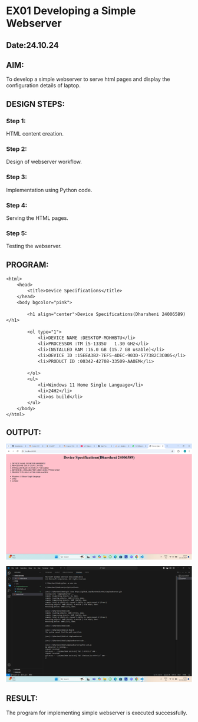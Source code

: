 # EX01 Developing a Simple Webserver
## Date:24.10.24

## AIM:
To develop a simple webserver to serve html pages and display the configuration details of laptop.

## DESIGN STEPS:
### Step 1: 
HTML content creation.

### Step 2:
Design of webserver workflow.

### Step 3:
Implementation using Python code.

### Step 4:
Serving the HTML pages.

### Step 5:
Testing the webserver.

## PROGRAM:
```
<html>
	<head>
        <title>Device Specifications</title>
    </head>
    <body bgcolor="pink">

        <h1 align="center">Device Specifications(Dharsheni 24006589)</h1>
       
        <ol type="1">
            <li>DEVICE NAME :DESKTOP-MOHHBTU</li>
            <li>PROCESSOR :TM i5-1335U   1.30 GHz</li>
            <li>INSTALLED RAM :16.0 GB (15.7 GB usable)</li>
            <li>DEVICE ID :15EEA3B2-7EF5-4DEC-903D-577382C3C005</li>
            <li>PRODUCT ID :00342-42708-33509-AAOEM</li>

        </ol>
        <ul>
            <li>Windows 11 Home Single Language</li>
            <li>24H2</li>
            <li>os build</li>
        </ul>
    </body>
</html>
```

## OUTPUT:
![alt text](<Screenshot 2024-11-11 143750.png>)

![alt text](<Screenshot 2024-11-11 144210.png>)


## RESULT:
The program for implementing simple webserver is executed successfully.
